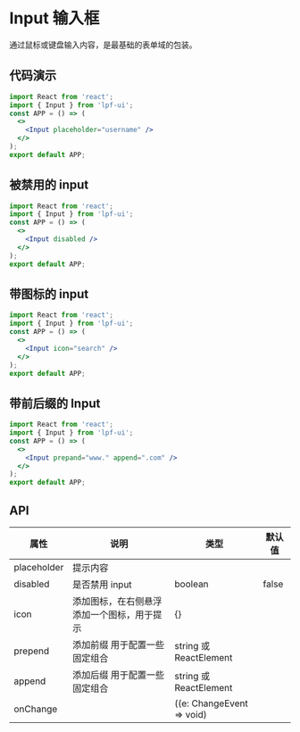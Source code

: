 # Input 输入框

通过鼠标或键盘输入内容，是最基础的表单域的包装。

## 代码演示

```jsx
import React from 'react';
import { Input } from 'lpf-ui';
const APP = () => (
  <>
    <Input placeholder="username" />
  </>
);
export default APP;
```

## 被禁用的 input

```jsx
import React from 'react';
import { Input } from 'lpf-ui';
const APP = () => (
  <>
    <Input disabled />
  </>
);
export default APP;
```

## 带图标的 input

```jsx
import React from 'react';
import { Input } from 'lpf-ui';
const APP = () => (
  <>
    <Input icon="search" />
  </>
);
export default APP;
```

## 带前后缀的 Input

```jsx
import React from 'react';
import { Input } from 'lpf-ui';
const APP = () => (
  <>
    <Input prepand="www." append=".com" />
  </>
);
export default APP;
```

## API

| 属性        | 说明                                       | 类型                      | 默认值 |
| ----------- | ------------------------------------------ | ------------------------- | ------ |
| placeholder | 提示内容                                   |                           |        |
| disabled    | 是否禁用 input                             | boolean                   | false  |
| icon        | 添加图标，在右侧悬浮添加一个图标，用于提示 | {}                        |        |
| prepend     | 添加前缀 用于配置一些固定组合              | string 或 ReactElement    |        |
| append      | 添加后缀 用于配置一些固定组合              | string 或 ReactElement    |        |
| onChange    |                                            | ((e: ChangeEvent => void) |        |
